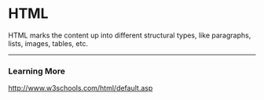 
# HTML

HTML marks the content up into different structural types, like paragraphs, lists, images, tables, etc.



---


### Learning More

http://www.w3schools.com/html/default.asp